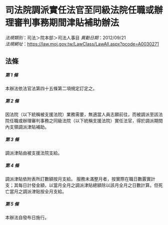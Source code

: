 # 司法院調派實任法官至同級法院任職或辦理審判事務期間津貼補助辦法

*法規類別*：司法＞院本部＞司法人事目
*異動日期*：2012/09/21  
*法規網址*：https://law.moj.gov.tw/LawClass/LawAll.aspx?pcode=A0030271



## 法條
##### 第 1 條
本辦法依法官法第四十五條第二項規定訂定之。

##### 第 2 條
因法院（以下統稱被支援法院）業務需要，無適當人員志願前往，而被調派至該法院任職或辦理審判事務之同級法院（以下統稱支援法院）實任法官，得於調派期間內支領調派津貼補助。

##### 第 3 條
調派津貼由被支援法院支給。

##### 第 4 條
調派津貼依附表所訂數額按月支給。
服務未滿整月者，按實際在職日數覈實計支；其每日計發金額，以當月全月之調派津貼總額除以該月全月之日數計算。但死亡當月之調派津貼按全月支給。

##### 第 5 條
本辦法自發布日施行。


